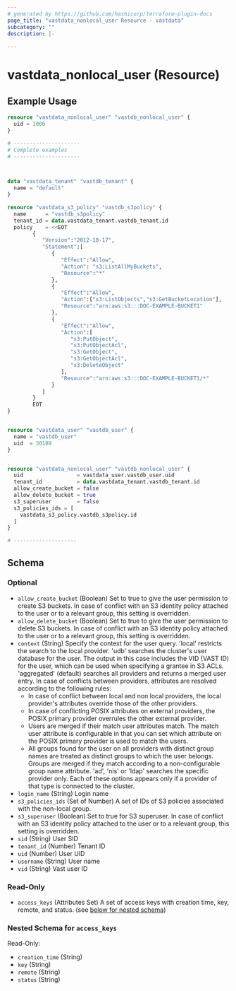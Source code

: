 ```yaml
---
# generated by https://github.com/hashicorp/terraform-plugin-docs
page_title: "vastdata_nonlocal_user Resource - vastdata"
subcategory: ""
description: |-
  
---
```


# vastdata_nonlocal_user (Resource)



## Example Usage

```terraform
resource "vastdata_nonlocal_user" "vastdb_nonlocal_user" {
  uid = 1000
}

# ---------------------
# Complete examples
# ---------------------



data "vastdata_tenant" "vastdb_tenant" {
  name = "default"
}

resource "vastdata_s3_policy" "vastdb_s3policy" {
  name      = "vastdb_s3policy"
  tenant_id = data.vastdata_tenant.vastdb_tenant.id
  policy    = <<EOT
        {
           "Version":"2012-10-17",
           "Statement":[
              {
                 "Effect":"Allow",
                 "Action": "s3:ListAllMyBuckets",
                 "Resource":"*"
              },
              {
                 "Effect":"Allow",
                 "Action":["s3:ListObjects","s3:GetBucketLocation"],
                 "Resource":"arn:aws:s3:::DOC-EXAMPLE-BUCKET1"
              },
              {
                 "Effect":"Allow",
                 "Action":[
                    "s3:PutObject",
                    "s3:PutObjectAcl",
                    "s3:GetObject",
                    "s3:GetObjectAcl",
                    "s3:DeleteObject"
                 ],
                 "Resource":"arn:aws:s3:::DOC-EXAMPLE-BUCKET1/*"
              }
           ]
        }
        EOT
}


resource "vastdata_user" "vastdb_user" {
  name = "vastdb_user"
  uid  = 30109
}


resource "vastdata_nonlocal_user" "vastdb_nonlocal_user" {
  uid                 = vastdata_user.vastdb_user.uid
  tenant_id           = data.vastdata_tenant.vastdb_tenant.id
  allow_create_bucket = false
  allow_delete_bucket = true
  s3_superuser        = false
  s3_policies_ids = [
    vastdata_s3_policy.vastdb_s3policy.id
  ]
}

# --------------------
```

<!-- schema generated by tfplugindocs -->
## Schema

### Optional

- `allow_create_bucket` (Boolean) Set to true to give the user permission to create S3 buckets. In case of conflict with an S3 identity policy attached to the user or to a relevant group, this setting is overridden.
- `allow_delete_bucket` (Boolean) Set to true to give the user permission to delete S3 buckets. In case of conflict with an S3 identity policy attached to the user or to a relevant group, this setting is overridden.
- `context` (String) Specify the context for the user query. 'local' restricts the search to the local provider. 'udb' searches the cluster's user database for the user. The output in this case includes the VID (VAST ID) for the user, which can be used when specifying a grantee in S3 ACLs. 'aggregated' (default) searches all providers and returns a merged user entry. In case of conflicts between providers, attributes are resolved according to the following rules:
  * In case of conflict between local and non local providers, the local provider's attributes override those of the other providers.
  * In case of conflicting POSIX attributes on external providers, the POSIX primary provider overrules the other external provider.
  * Users are merged if their match user attributes match. The match user attribute is configurable in that you can set which attribute on the POSIX primary provider is used to match the users.
  * All groups found for the user on all providers with distinct group names are treated as distinct groups to which the user belongs. Groups are merged if they match according to a non-configurable group name attribute.
'ad', 'nis' or 'ldap' searches the specific provider only. Each of these options appears only if a provider of that type is connected to the cluster.
- `login_name` (String) Login name
- `s3_policies_ids` (Set of Number) A set of IDs of S3 policies associated with the non-local group.
- `s3_superuser` (Boolean) Set to true for S3 superuser. In case of conflict with an S3 identity policy attached to the user or to a relevant group, this setting is overridden.
- `sid` (String) User SID
- `tenant_id` (Number) Tenant ID
- `uid` (Number) User UID
- `username` (String) User name
- `vid` (String) Vast user ID

### Read-Only

- `access_keys` (Attributes Set) A set of access keys with creation time, key, remote, and status. (see [below for nested schema](#nestedatt--access_keys))

<a id="nestedatt--access_keys"></a>
### Nested Schema for `access_keys`

Read-Only:

- `creation_time` (String)
- `key` (String)
- `remote` (String)
- `status` (String)
